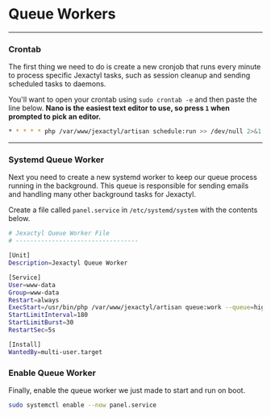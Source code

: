 # Queue Workers

***

### Crontab
The first thing we need to do is create a new cronjob that runs every minute to process specific Jexactyl tasks, such as session cleanup and sending scheduled tasks to daemons. 

You'll want to open your crontab using `sudo crontab -e` and then paste the line below. **Nano is the easiest text editor to use, so press `1` when prompted to pick an editor.**

```bash
* * * * * php /var/www/jexactyl/artisan schedule:run >> /dev/null 2>&1
```

***

### Systemd Queue Worker
Next you need to create a new systemd worker to keep our queue process running in the background. This queue is responsible for sending emails and handling many other background tasks for Jexactyl.

Create a file called `panel.service` in `/etc/systemd/system` with the contents below.

```bash
# Jexactyl Queue Worker File
# ----------------------------------

[Unit]
Description=Jexactyl Queue Worker

[Service]
User=www-data
Group=www-data
Restart=always
ExecStart=/usr/bin/php /var/www/jexactyl/artisan queue:work --queue=high,standard,low --sleep=3 --tries=3
StartLimitInterval=180
StartLimitBurst=30
RestartSec=5s

[Install]
WantedBy=multi-user.target
```

### Enable Queue Worker
Finally, enable the queue worker we just made to start and run on boot.
```bash
sudo systemctl enable --now panel.service
```